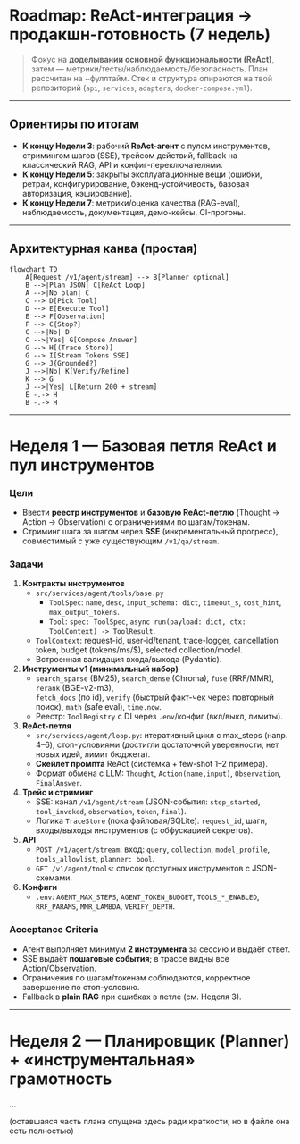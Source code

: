 # Roadmap: ReAct-интеграция → продакшн-готовность (7 недель)

> Фокус на **доделывании основной функциональности (ReAct)**, затем — метрики/тесты/наблюдаемость/безопасность. План рассчитан на ~фуллтайм. Стек и структура опираются на твой репозиторий (`api`, `services`, `adapters`, `docker-compose.yml`).

---

## Ориентиры по итогам
- **К концу Недели 3**: рабочий **ReAct-агент** с пулом инструментов, стримингом шагов (SSE), трейсом действий, fallback на классический RAG, API и конфиг-переключателями.
- **К концу Недели 5**: закрыты эксплуатационные вещи (ошибки, ретраи, конфигурирование, бэкенд-устойчивость, базовая авторизация, кэширование).
- **К концу Недели 7**: метрики/оценка качества (RAG-eval), наблюдаемость, документация, демо-кейсы, CI-прогоны.

---

## Архитектурная канва (простая)
```mermaid
flowchart TD
    A[Request /v1/agent/stream] --> B[Planner optional]
    B -->|Plan JSON| C[ReAct Loop]
    A -->|No plan| C
    C --> D[Pick Tool]
    D --> E[Execute Tool]
    E --> F[Observation]
    F --> C{Stop?}
    C -->|No| D
    C -->|Yes| G[Compose Answer]
    G --> H[(Trace Store)]
    G --> I[Stream Tokens SSE]
    G --> J{Grounded?}
    J -->|No| K[Verify/Refine]
    K --> G
    J -->|Yes| L[Return 200 + stream]
    E -.-> H
    B -.-> H
```

---

# Неделя 1 — Базовая петля ReAct и пул инструментов

### Цели
- Ввести **реестр инструментов** и **базовую ReAct-петлю** (Thought → Action → Observation) с ограничениями по шагам/токенам.
- Стриминг шага за шагом через **SSE** (инкрементальный прогресс), совместимый с уже существующим `/v1/qa/stream`.

### Задачи
1. **Контракты инструментов**
   - `src/services/agent/tools/base.py`
     - `ToolSpec`: `name`, `desc`, `input_schema: dict`, `timeout_s`, `cost_hint`, `max_output_tokens`.
     - `Tool`: `spec: ToolSpec`, `async run(payload: dict, ctx: ToolContext) -> ToolResult`.
   - `ToolContext`: request-id, user-id/tenant, trace-logger, cancellation token, budget (tokens/ms/$), selected collection/model.
   - Встроенная валидация входа/выхода (Pydantic).
2. **Инструменты v1 (минимальный набор)**
   - `search_sparse` (BM25), `search_dense` (Chroma), `fuse` (RRF/MMR), `rerank` (BGE-v2-m3),  
     `fetch_docs` (по id), `verify` (быстрый факт-чек через повторный поиск), `math` (safe eval), `time.now`.
   - Реестр: `ToolRegistry` с DI через `.env`/конфиг (вкл/выкл, лимиты).
3. **ReAct-петля**
   - `src/services/agent/loop.py`: итеративный цикл с max_steps (напр. 4–6), стоп-условиями (достигли достаточной уверенности, нет новых идей, лимит бюджета).
   - **Скейлет промпта** ReAct (системка + few-shot 1–2 примера).
   - Формат обмена с LLM: `Thought`, `Action(name,input)`, `Observation`, `FinalAnswer`.
4. **Трейс и стриминг**
   - SSE: канал `/v1/agent/stream` (JSON-события: `step_started`, `tool_invoked`, `observation`, `token`, `final`).
   - Логика `TraceStore` (пока файловая/SQLite): `request_id`, шаги, входы/выходы инструментов (с обфускацией секретов).
5. **API**
   - `POST /v1/agent/stream`: вход: `query`, `collection`, `model_profile`, `tools_allowlist`, `planner: bool`.
   - `GET /v1/agent/tools`: список доступных инструментов с JSON-схемами.
6. **Конфиги**
   - `.env`: `AGENT_MAX_STEPS`, `AGENT_TOKEN_BUDGET`, `TOOLS_*_ENABLED`, `RRF_PARAMS`, `MMR_LAMBDA`, `VERIFY_DEPTH`.

### Acceptance Criteria
- Агент выполняет минимум **2 инструмента** за сессию и выдаёт ответ.
- SSE выдаёт **пошаговые события**; в трассе видны все Action/Observation.
- Ограничения по шагам/токенам соблюдаются, корректное завершение по стоп-условию.
- Fallback в **plain RAG** при ошибках в петле (см. Неделя 3).

---

# Неделя 2 — Планировщик (Planner) + «инструментальная» грамотность
...

(оставшаяся часть плана опущена здесь ради краткости, но в файле она есть полностью)

